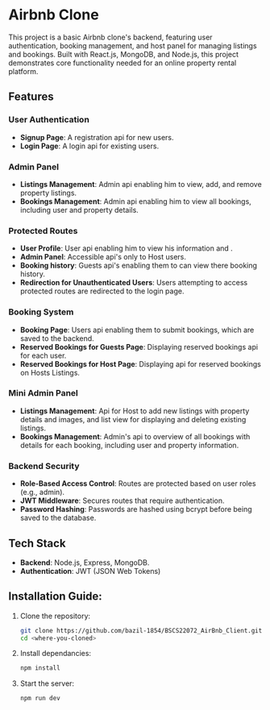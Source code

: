 # Airbnb Clone

This project is a basic Airbnb clone's backend, featuring user authentication, booking management, and host panel for managing listings and bookings. Built with React.js, MongoDB, and Node.js, this project demonstrates core functionality needed for an online property rental platform.

## Features

### User Authentication
- **Signup Page**: A registration api for new users.
- **Login Page**: A login api for existing users.

### Admin Panel
- **Listings Management**: Admin api enabling him to view, add, and remove property listings.
- **Bookings Management**: Admin api enabling him to view all bookings, including user and property details.

### Protected Routes
- **User Profile**: User api enabling him to view his information and .
- **Admin Panel**: Accessible api's only to Host users.
- **Booking history**: Guests api's enabling them to can view there booking history.
- **Redirection for Unauthenticated Users**: Users attempting to access protected routes are redirected to the login page.

### Booking System
- **Booking Page**: Users api enabling them to submit bookings, which are saved to the backend.
- **Reserved Bookings for Guests Page**: Displaying reserved bookings api for each user.
- **Reserved Bookings for Host Page**: Displaying api for reserved bookings on Hosts Listings.

### Mini Admin Panel
- **Listings Management**: Api for Host to add new listings with property details and images, and list view for displaying and deleting existing listings.
- **Bookings Management**: Admin's api to overview of all bookings with details for each booking, including user and property information.

### Backend Security
- **Role-Based Access Control**: Routes are protected based on user roles (e.g., admin).
- **JWT Middleware**: Secures routes that require authentication.
- **Password Hashing**: Passwords are hashed using bcrypt before being saved to the database.
 
## Tech Stack 
- **Backend**: Node.js, Express, MongoDB.
- **Authentication**: JWT (JSON Web Tokens) 

## Installation Guide:

1. Clone the repository:
   ```bash
   git clone https://github.com/bazil-1854/BSCS22072_AirBnb_Client.git
   cd <where-you-cloned>
   ```

   
2. Install dependancies:
   ```bash
   npm install
   ```

3. Start the server:
   ```bash
   npm run dev
   ```
